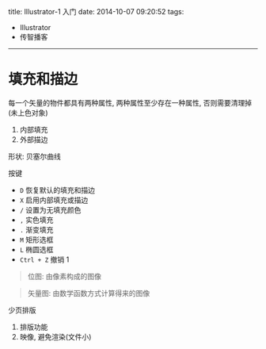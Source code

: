 title: Illustrator-1 入门
date: 2014-10-07 09:20:52
tags:
- Illustrator
- 传智播客
---

# 填充和描边 #

每一个矢量的物件都具有两种属性, 两种属性至少存在一种属性, 否则需要清理掉(未上色对象)
1. 内部填充
2. 外部描边

形状: 贝塞尔曲线

按键
* `D` 恢复默认的填充和描边
* `X` 启用内部填充或描边
* `/` 设置为无填充颜色
* `,` 实色填充
* `.` 渐变填充
* `M` 矩形选框
* `L` 椭圆选框
* `Ctrl + Z` 撤销
1<!-- * `Shift + X`,  -->


> 位图: 由像素构成的图像

> 矢量图: 由数学函数方式计算得来的图像


少页排版
1. 排版功能
2. 映像, 避免渲染(文件小)
